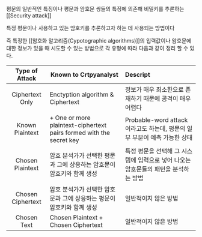 
평문의 일반적인 특징이나 평문과 암호문 쌍들의 특징에 의존해 비밀키를 추론하는 [[Security attack]]

특정 평문이나 사용하고 있는 암호키를 추론하고자 하는 데 사용되는 방법이다

즉 특정한 [[암호화 알고리즘(Cypotographic algorithms)]]의 입력값이나 암호문에 대한 정보가 있을 때 시도할 수 있는 방법으로 각 유형에 따라 다음과 같이 정리 할 수 있다. 

|  Type of Attack   | Known to Crtpyanalyst                                                 | Descript                                                                            |
|:-----------------:| --------------------------------------------------------------------- |:----------------------------------------------------------------------------------- |
|  Ciphertext Only  | Enctyption algorithm & Ciphertext                                     | 정보가 매우 최소한으로 존재하기 때문에 공격이 매우 어렵다                           |
|  Known Plaintext  | + One or more plaintext-ciphertext pairs formed with the secret key   | Probable-word attack이라고도 하는데, 평문의 일부 부분이 예측 가능한 상태            |
| Chosen Plaintext  | 암호 분석가가 선택한 평문과 그에 상응하는 암호문이 암호키와 함께 생성 | 특정 평문을 선택해 그 시스템에 입력으로 넣어 나오는 암호문들의 패턴을 분석하는 방법 |
| Chosen Ciphertext | 암호 분석가가 선택한 암호문과 그에 상응하는 평문이 암호키와 함께 생성 | 일반적이지 않은 방법                                                                |
|    Chosen Text    | Chosen Plaintext + Chosen Ciphertext                                  | 일반적이지 않은 방법                                                                |

